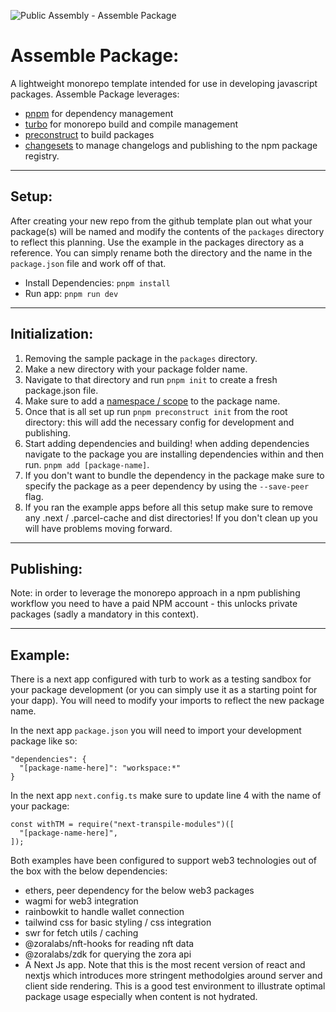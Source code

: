 ![Public Assembly - Assemble Package](https://db13.mypinata.cloud/ipfs/QmdDpJqJ4U5NkKojFtWGXxGvthW3R11MwKaViy4ywDh9wz)

# Assemble Package:

A lightweight monorepo template intended for use in developing javascript packages. Assemble Package leverages: 
- [pnpm](https://pnpm.io/) for dependency management
- [turbo](https://turbo.build/) for monorepo build and compile management
- [preconstruct](https://preconstruct.tools/) to build packages
- [changesets](https://github.com/changesets/changesets) to manage changelogs and publishing to the npm package registry.

---

## Setup:

After creating your new repo from the github template plan out what your package(s) will be named and modify the contents of the `packages` directory to reflect this planning. Use the example in the packages directory as a reference. You can simply rename both the directory and the name in the `package.json` file and work off of that.

- Install Dependencies: `pnpm install`
- Run app: `pnpm run dev`

---

## Initialization:

1. Removing the sample package in the `packages` directory.
2. Make a new directory with your package folder name.
3. Navigate to that directory and run `pnpm init` to create a fresh package.json file.
4. Make sure to add a [namespace / scope](https://docs.npmjs.com/about-scopes) to the package name.
5. Once that is all set up run `pnpm preconstruct init` from the root directory: this will add the necessary config for development and publishing.
6. Start adding dependencies and building! when adding dependencies navigate to the package you are installing dependencies within and then run. `pnpm add [package-name]`.
7. If you don't want to bundle the dependency in the package make sure to specify the package as a peer dependency by using the `--save-peer` flag.
8. If you ran the example apps before all this setup make sure to remove any .next / .parcel-cache and dist directories! If you don't clean up you will have problems moving forward.

---

## Publishing:

Note: in order to leverage the monorepo approach in a npm publishing workflow you need to have a paid NPM account - this unlocks private packages (sadly a mandatory in this context).

---

## Example:

There is a next app configured with turb to work as a testing sandbox for your package development (or you can simply use it as a starting point for your dapp). You will need to modify your imports to reflect the new package name.

In the next app `package.json` you will need to import your development package like so:

```
"dependencies": {
  "[package-name-here]": "workspace:*"
}
```
In the next app `next.config.ts` make sure to update line 4 with the name of your package:

```
const withTM = require("next-transpile-modules")([
  "[package-name-here]",
]);
```

Both examples have been configured to support web3 technologies out of the box with the below dependencies:

- ethers, peer dependency for the below web3 packages
- wagmi for web3 integration
- rainbowkit to handle wallet connection
- tailwind css for basic styling / css integration
- swr for fetch utils / caching
- @zoralabs/nft-hooks for reading nft data
- @zoralabs/zdk for querying the zora api
- A Next Js app. Note that this is the most recent version of react and nextjs which introduces more stringent methodolgies around server and client side rendering. This is a good test environment to illustrate optimal package usage especially when content is not hydrated.
